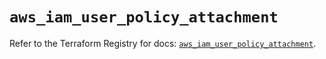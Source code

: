 # `aws_iam_user_policy_attachment`

Refer to the Terraform Registry for docs: [`aws_iam_user_policy_attachment`](https://registry.terraform.io/providers/hashicorp/aws/6.12.0/docs/resources/iam_user_policy_attachment).
